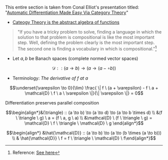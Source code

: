 This entire section is taken from Conal Elliot's presentation titled: "[Automatic Differentiation Made Easy Via Category Theory](https://www.youtube.com/watch?v=17gfCTnw6uE)"

- [Cateogy Theory is the abstract algebra of functions](https://youtu.be/ZKmodCApZwk?list=PL8Ky8lYL8-Oh7awp0sqa82o7Ggt4AGhyf&t=35)

> "If you have a tricky problem to solve, finding a language in which the solution to that problem is compositional is like the most important step. Well, defining the problem clearly is the most important step. The second one is finding a vocabulary in which is compositional."[^1]

- Let $a,b$ be Banach spaces (complete normed vector spaces)

$$\mathcal{D} :: (a \to b) \to (a \to (a -\circ b))$$

- Terminology: *The derivative of $f$ at $a$*

$$\underset{\varepsilon \to 0}{\lim} \frac{ \| f \ (a + \varepsilon) - f \ a + \mathcal{D} \ f \ a \ \varepsilon \|}{\| \varepsilon \|} = 0$$


Differentiation preserves parallel composition 

$$\begin{align*}&(\triangle) :: (a \to b) \to (a \to d) \to (a \to b \times d) \\ 
&(f \ \triangle \ g) \ a = (f \ a, g \ a)  \\ 
&\mathcal{D} \ (f \ \triangle \ g)  = \mathcal{D} \ f \ \triangle \ \mathcal{D} \ g \end{align*}$$

$$\begin{align*} &\hat{\mathcal{D}} :: (a \to b) \to (a \to (b \times (a \to b))) \\ 
& \hat{\mathcal{D}} \ f = f \ \triangle \ \mathcal{D} \ f\end{align*}$$

[^1]: Reference: [See here](https://youtu.be/17gfCTnw6uE?t=565)